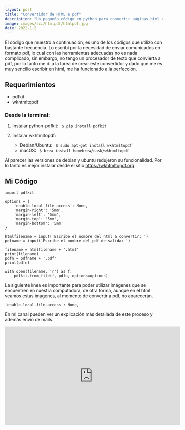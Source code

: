 ```yaml
---
layout: post
title: "Convertidor de HTML a pdf" 
description: "Un pequeño código en python para convertir páginas html en pdf"
image: images/sci/htmlpdf/htmlpdf.jpg
date: 2022-1-2
---
```


El código que muestro a continuación, es uno de los códigos que utilizo con bastante frecuencia. Lo escribí por la necesidad de enviar comunicados en formato pdf, lo cual con las herramientas adecuadas no es nada complicado, sin embargo, no tengo un procesador de texto que convierta a pdf, por lo tanto me di a la tarea de crear este convertidor y dado que me es muy sencillo escribir en html, me ha funcionado a la perfección.

## Requerimientos

- pdfkit
- wkhtmltopdf

### Desde la terminal:

1. Instalar python-pdfkit:
<code> $ pip install pdfkit </code>

2. Instalar wkhtmltopdf:

	- Debian/Ubuntu:
		<code> $ sudo apt-get install wkhtmltopdf </code>
	- macOS:
		<code> $ brew install homebrew/cask/wkhtmltopdf </code>


Al parecer las versiones de debian y ubuntu redujeron su funcionalidad. Por lo tanto es mejor instalar desde el sitio https://wkhtmltopdf.org


## Mi Código


	import pdfkit

	options = {
		'enable-local-file-access': None,
		'margin-right': '5mm',
		'margin-left': '5mm',
		'margin-top': '5mm',
		'margin-bottom': '5mm'
	}

	htmlfilename = input('Escribe el nombre del html a convertir: ')
	pdfname = input('Escribe el nombre del pdf de salida: ')

	filename = htmlfilename + '.html'
	print(filename)
	pdfn = pdfname + '.pdf'
	print(pdfn)

	with open(filename, 'r') as f:
		pdfkit.from_file(f, pdfn, options=options)


La siguiente línea es importante para poder utilizar imágenes que se encuentren en nuestra computadora, de otra forma, aunque en el html veamos estas imágenes, al momento de convertir a pdf, no aparecerán.

	'enable-local-file-access': None,


En mi canal pueden ver un explicación más detallada de este proceso y además envío de mails.

<div class='align-center'>
<iframe width="560" height="315" src="https://www.youtube.com/embed/Qt5xmnOPFEo" title="YouTube video player" frameborder="0" allow="accelerometer; autoplay; clipboard-write; encrypted-media; gyroscope; picture-in-picture" allowfullscreen></iframe>
</div>